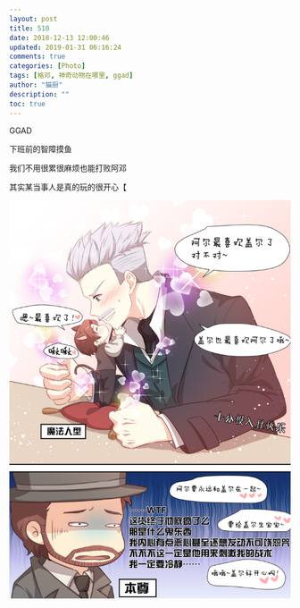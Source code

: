 ```yaml
---
layout: post
title: 510
date: 2018-12-13 12:00:46
updated: 2019-01-31 06:16:24
comments: true
categories: [Photo]
tags: [格邓, 神奇动物在哪里, ggad]
author: "猫厨"
description: ""
toc: true
---
```


<p>GGAD</p> 
<p>下班前的智障摸鱼</p> 
<p>我们不用很累很麻烦也能打败阿邓</p> 
<p>其实某当事人是真的玩的很开心【</p>

![](https://raw.githubusercontent.com/alicewish/meowchain247/master/img_cVZNdzJtQk9JV2NGWWw1YzBKTlE0RWZnUk11Ni9wS21IeUlVOHd1Q1I5ckpMZENuamE2YXNBPT0.jpg)